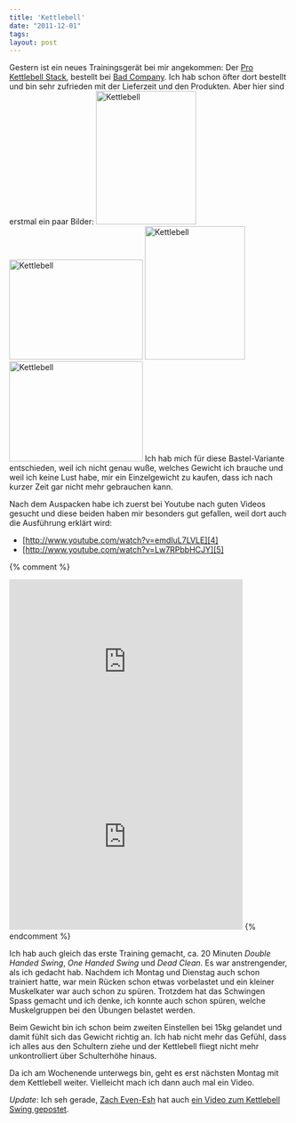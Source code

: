 ```yaml
---
title: 'Kettlebell'
date: "2011-12-01"
tags: 
layout: post
---
```

Gestern ist ein neues Trainingsgerät bei mir angekommen: Der [Pro Kettlebell Stack][0], bestellt bei 
[Bad Company][1]. Ich hab schon öfter dort bestellt und bin sehr zufrieden mit der Lieferzeit und 
den Produkten. Aber hier sind erstmal ein paar Bilder:
 <a href="http://www.flickr.com/photos/cringe/6431349825/" title="Kettlebell by cringe, on Flickr"><img src="http://farm8.staticflickr.com/7020/6431349825_d5b1e462f5_m.jpg" width="180" height="240" alt="Kettlebell"></a> <a href="http://www.flickr.com/photos/cringe/6431345897/" title="Kettlebell by cringe, on Flickr"><img src="http://farm8.staticflickr.com/7028/6431345897_32353e682c_m.jpg" width="240" height="180" alt="Kettlebell"></a> <a href="http://www.flickr.com/photos/cringe/6431341917/" title="Kettlebell by cringe, on Flickr"><img src="http://farm8.staticflickr.com/7018/6431341917_e9c6636f33_m.jpg" width="180" height="240" alt="Kettlebell"></a> <a href="http://www.flickr.com/photos/cringe/6431338545/" title="Kettlebell by cringe, on Flickr"><img src="http://farm7.staticflickr.com/6222/6431338545_ddfd74009e_m.jpg" width="240" height="180" alt="Kettlebell"></a>
Ich hab mich für diese Bastel-Variante entschieden, weil ich nicht genau wuße, welches Gewicht ich 
brauche und weil ich keine Lust habe, mir ein Einzelgewicht zu kaufen, dass ich nach kurzer Zeit gar 
nicht mehr gebrauchen kann.

Nach dem Auspacken habe ich zuerst bei Youtube nach guten Videos gesucht und diese beiden haben mir 
besonders gut gefallen, weil dort auch die Ausführung erklärt wird:

* [http://www.youtube.com/watch?v=emdIuL7LVLE][4]
* [http://www.youtube.com/watch?v=Lw7RPbbHCJY][5]

{% comment %}
<iframe width="420" height="315" src="http://www.youtube.com/embed/emdIuL7LVLE" frameborder="0" 
allowfullscreen></iframe>
<iframe width="420" height="315" src="http://www.youtube.com/embed/Lw7RPbbHCJY" frameborder="0" 
allowfullscreen></iframe>
{% endcomment %}

Ich hab auch gleich das erste Training gemacht, ca. 20 Minuten *Double Handed Swing*, *One Handed 
Swing* und *Dead Clean*. Es war anstrengender, als ich gedacht hab. Nachdem ich Montag und Dienstag 
auch schon trainiert hatte, war mein Rücken schon etwas vorbelastet und ein kleiner Muskelkater war 
auch schon zu spüren. Trotzdem hat das Schwingen Spass gemacht und ich denke, ich konnte auch schon 
spüren, welche Muskelgruppen bei den Übungen belastet werden.

Beim Gewicht bin ich schon beim zweiten Einstellen bei 15kg gelandet und damit fühlt sich das Gewicht 
richtig an. Ich hab nicht mehr das Gefühl, dass ich alles aus den Schultern ziehe und der Kettlebell 
fliegt nicht mehr unkontrolliert über Schulterhöhe hinaus.

Da ich am Wochenende unterwegs bin, geht es erst nächsten Montag mit dem Kettlebell weiter. 
Vielleicht mach ich dann auch mal ein Video.

*Update*: Ich seh gerade, [Zach Even-Esh][2] hat auch [ein Video zum Kettlebell Swing gepostet][3].

[0]: http://www.badcompany.biz/xt/product_info.php?info=p1241_Pro-Kettlebell-Stack-It-Kettlebells-Kugelhantel-Small.html
[1]: http://www.badcompany.biz/
[2]: http://www.youtube.com/user/ZEvenEsh
[3]: http://www.youtube.com/watch?v=8Imsb7hhj_A
[4]: http://www.youtube.com/watch?v=emdIuL7LVLE
[5]: http://www.youtube.com/watch?v=Lw7RPbbHCJY

